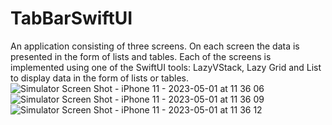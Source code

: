# TabBarSwiftUI
 An application consisting of three screens. On each screen the data is presented in the form of lists and tables. Each of the screens is implemented using one of the SwiftUI tools: LazyVStack, Lazy Grid and List to display data in the form of lists or tables.
![Simulator Screen Shot - iPhone 11 - 2023-05-01 at 11 36 06](https://user-images.githubusercontent.com/123460015/235429749-59f1af72-df86-41da-ba28-686eb7685667.png)
![Simulator Screen Shot - iPhone 11 - 2023-05-01 at 11 36 09](https://user-images.githubusercontent.com/123460015/235429755-6c8c2f53-2dc2-4321-8ffc-2ad92143e081.png)
![Simulator Screen Shot - iPhone 11 - 2023-05-01 at 11 36 12](https://user-images.githubusercontent.com/123460015/235429759-dc857c10-c93b-4e31-a14d-af08f9826137.png)
